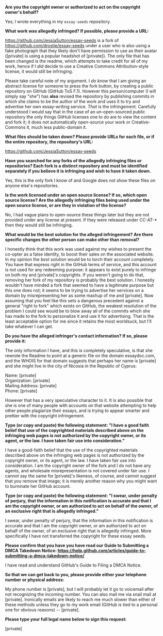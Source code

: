 **Are you the copyright owner or authorized to act on the copyright owner's behalf?**  

Yes; I wrote everything in my `essay-seeds` repository.

**What work was allegedly infringed? If possible, please provide a URL:**  

https://github.com/JessiaSutton/essay-seeds is a fork of https://github.com/drostie/essay-seeds under a user who is also using a fake photograph that they likely don't have permission to use as their avatar ([private] is using a popular headshot of [private]). The only file that has been changed is the readme, which attempts to take credit for all of my work, hence if I *did* decide to use a Creative Commons Attribution-style license, it would still be infringing.

Please take careful note of my argument. I *do know* that I am giving an abstract license for someone to press the fork button, by creating a public repository on GitHub (GitHub ToS F.1). However this person/computer (I will simply say "she") has **also** revised the repository by publishing commits in which she claims to be the author of the work and uses it to try and advertise her own essay-writing service. *That* is the infringement. Carefully understood I would say that in the case of an un-open-sourced public repository the only things GitHub licenses one to do are to view the content and fork it; it does not automatically open-source your work or Creative-Commons it, much less public-domain it.

**What files should be taken down? Please provide URLs for each file, or if the entire repository, the repository's URL:**  

https://github.com/JessiaSutton/essay-seeds

**Have you searched for any forks of the allegedly infringing files or repositories? Each fork is a distinct repository and must be identified separately if you believe it is infringing and wish to have it taken down.**  

Yes, this is the only fork I know of and Google does not show these files on anyone else's repositories.

**Is the work licensed under an open source license? If so, which open source license? Are the allegedly infringing files being used under the open source license, or are they in violation of the license?**  

No, I had vague plans to open-source these things later but they are not provided under any license at present. If they were released under CC-AT-* then they would still be infringing.

**What would be the best solution for the alleged infringement? Are there specific changes the other person can make other than removal?**  

I honestly think that this work was used against my wishes to present the co-opter as a false identity, to boost their sales on the associated website. In my opinion the *best solution* would be to torch their account completely. You have that express right in the GitHub terms of service, and this account is not used for any redeeming purpose: it appears to exist purely to infringe on both my and [private]'s copyrights. If you weren't going to do that, removing her fork of my repository is probably the best solution. I honestly wouldn't have minded a fork that seemed to have a legitimate purpose but this one does not; it seems to be trying to advertise her services on a domain by misrepresenting her as some mashup of me and [private]. Now assuming that you feel like this sets a dangerous precedent against a general "right to fork" which exists on GitHub, the weakest resolution of the problem I could see would be to blow away all of the commits which she has made to the fork to personalize it and use it for advertising. That is the least acceptable option for me since it retains the most worldsuck, but I'll take whatever I can get.

**Do you have the alleged infringer's contact information? If so, please provide it:**  

The only information I have, and this is completely speculative, is that she rewrote the Readme to point at a generic file on the domain essaydoc.com, and the WHOIS for that domain suggests that perhaps her name is [private] and she might live in the city of Nicosia in the Republic of Cyprus:
 
Name: [private]  
Organization: [private]  
Mailing Address: [private]  
Phone: [private]  

However that has a very speculative character to it. It is also possible that she is one of many people with accounts on that website attempting to help other people plagiarize their essays, and is trying to appear smarter and prettier with the copyright infringement.

**Type (or copy and paste) the following statement: "I have a good faith belief that use of the copyrighted materials described above on the infringing web pages is not authorized by the copyright owner, or its agent, or the law. I have taken fair use into consideration."**  

I have a good-faith belief that the use of the copyrighted materials described above on the infringing web pages is not authorized by the copyright owner, or its agent, or the law. I have taken fair use into consideration. I am the copyright owner of the fork and I do not have any agents, and wholesale misrepresentation is not covered under fair use. I cannot say the same for [private]'s likeness, of course, and cannot suggest that you remove that image; it is merely another reason why you might want to burninate her GitHub account.

**Type (or copy and paste) the following statement: "I swear, under penalty of perjury, that the information in this notification is accurate and that I am the copyright owner, or am authorized to act on behalf of the owner, of an exclusive right that is allegedly infringed."**  

I swear, under penalty of perjury, that the information in this notification is accurate and that I am the copyright owner, or am authorized to act on behalf of the owner, of an exclusive right that is allegedly infringed. More specifically I have not transferred the copyright for these essay seeds.

**Please confirm that you have you have read our Guide to Submitting a DMCA Takedown Notice: https://help.github.com/articles/guide-to-submitting-a-dmca-takedown-notice/**  

I have read and understand GitHub's Guide to Filing a DMCA Notice.

**So that we can get back to you, please provide either your telephone number or physical address:**  

My phone number is [private], but I will probably let it go to voicemail after not recognizing the incoming number. You can also mail me via snail mail at [private]. Ironically emails are likely to reach me much slower than either of these methods unless they go to my work email (GitHub is tied to a personal one for obvious reasons) -- [private].

**Please type your full legal name below to sign this request:**  

[private]  
